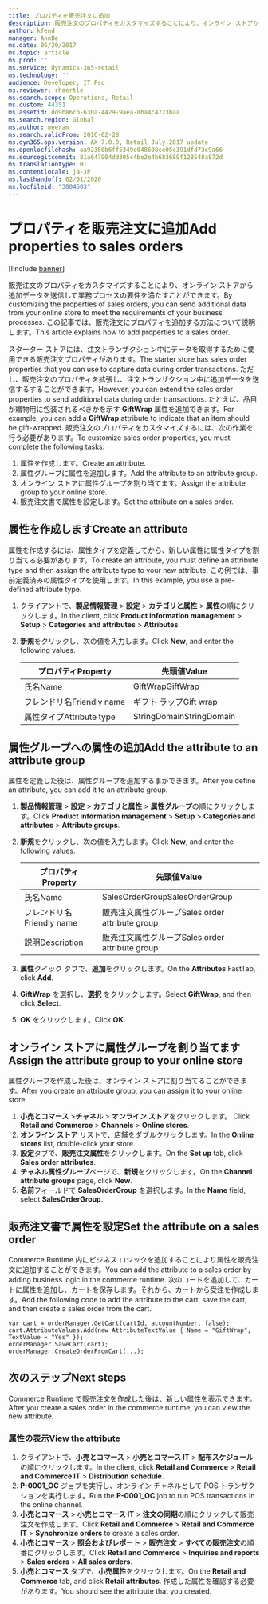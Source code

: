 ```yaml
---
title: プロパティを販売注文に追加
description: 販売注文のプロパティをカスタマイズすることにより、オンライン ストアから追加データを送信して業務プロセスの要件を満たすことができます。 この記事では、販売注文にプロパティを追加する方法について説明します。
author: kfend
manager: AnnBe
ms.date: 06/20/2017
ms.topic: article
ms.prod: ''
ms.service: dynamics-365-retail
ms.technology: ''
audience: Developer, IT Pro
ms.reviewer: rhaertle
ms.search.scope: Operations, Retail
ms.custom: 44351
ms.assetid: dd9b86cb-630a-4429-9aea-8ba4c4723baa
ms.search.region: Global
ms.author: meeram
ms.search.validFrom: 2016-02-28
ms.dyn365.ops.version: AX 7.0.0, Retail July 2017 update
ms.openlocfilehash: aa92380b6ff5349c048608ce05c391dfd73c9a66
ms.sourcegitcommit: 81a647904dd305c4be2e4b683689f128548a872d
ms.translationtype: HT
ms.contentlocale: ja-JP
ms.lasthandoff: 02/01/2020
ms.locfileid: "3004603"
---
```

# <a name="add-properties-to-sales-orders"></a><span data-ttu-id="3d7c0-104">プロパティを販売注文に追加</span><span class="sxs-lookup"><span data-stu-id="3d7c0-104">Add properties to sales orders</span></span>

[!include [banner](../includes/banner.md)]

<span data-ttu-id="3d7c0-105">販売注文のプロパティをカスタマイズすることにより、オンライン ストアから追加データを送信して業務プロセスの要件を満たすことができます。</span><span class="sxs-lookup"><span data-stu-id="3d7c0-105">By customizing the properties of sales orders, you can send additional data from your online store to meet the requirements of your business processes.</span></span> <span data-ttu-id="3d7c0-106">この記事では、販売注文にプロパティを追加する方法について説明します。</span><span class="sxs-lookup"><span data-stu-id="3d7c0-106">This article explains how to add properties to a sales order.</span></span>

<span data-ttu-id="3d7c0-107">スターター ストアには、注文トランザクション中にデータを取得するために使用できる販売注文プロパティがあります。</span><span class="sxs-lookup"><span data-stu-id="3d7c0-107">The starter store has sales order properties that you can use to capture data during order transactions.</span></span> <span data-ttu-id="3d7c0-108">ただし、販売注文のプロパティを拡張し、注文トランザクション中に追加データを送信するすることができます。</span><span class="sxs-lookup"><span data-stu-id="3d7c0-108">However, you can extend the sales order properties to send additional data during order transactions.</span></span> <span data-ttu-id="3d7c0-109">たとえば、品目が贈物用に包装されるべきかを示す **GiftWrap** 属性を追加できます。</span><span class="sxs-lookup"><span data-stu-id="3d7c0-109">For example, you can add a **GiftWrap** attribute to indicate that an item should be gift-wrapped.</span></span> <span data-ttu-id="3d7c0-110">販売注文のプロパティをカスタマイズするには、次の作業を行う必要があります。</span><span class="sxs-lookup"><span data-stu-id="3d7c0-110">To customize sales order properties, you must complete the following tasks:</span></span>

1.  <span data-ttu-id="3d7c0-111">属性を作成します。</span><span class="sxs-lookup"><span data-stu-id="3d7c0-111">Create an attribute.</span></span>
2.  <span data-ttu-id="3d7c0-112">属性グループに属性を追加します。</span><span class="sxs-lookup"><span data-stu-id="3d7c0-112">Add the attribute to an attribute group.</span></span>
3.  <span data-ttu-id="3d7c0-113">オンライン ストアに属性グループを割り当てます。</span><span class="sxs-lookup"><span data-stu-id="3d7c0-113">Assign the attribute group to your online store.</span></span>
4.  <span data-ttu-id="3d7c0-114">販売注文書で属性を設定します。</span><span class="sxs-lookup"><span data-stu-id="3d7c0-114">Set the attribute on a sales order.</span></span>

## <a name="create-an-attribute"></a><span data-ttu-id="3d7c0-115">属性を作成します</span><span class="sxs-lookup"><span data-stu-id="3d7c0-115">Create an attribute</span></span>
<span data-ttu-id="3d7c0-116">属性を作成するには、属性タイプを定義してから、新しい属性に属性タイプを割り当てる必要があります。</span><span class="sxs-lookup"><span data-stu-id="3d7c0-116">To create an attribute, you must define an attribute type and then assign the attribute type to your new attribute.</span></span> <span data-ttu-id="3d7c0-117">この例では、事前定義済みの属性タイプを使用します。</span><span class="sxs-lookup"><span data-stu-id="3d7c0-117">In this example, you use a pre-defined attribute type.</span></span>

1.  <span data-ttu-id="3d7c0-118">クライアントで、**製品情報管理** &gt; **設定** &gt; **カテゴリと属性** &gt; **属性**の順にクリックします。</span><span class="sxs-lookup"><span data-stu-id="3d7c0-118">In the client, click **Product information management** &gt; **Setup** &gt; **Categories and attributes** &gt; **Attributes**.</span></span>
2.  <span data-ttu-id="3d7c0-119">**新規**をクリックし、次の値を入力します。</span><span class="sxs-lookup"><span data-stu-id="3d7c0-119">Click **New**, and enter the following values.</span></span>

    | <span data-ttu-id="3d7c0-120">プロパティ</span><span class="sxs-lookup"><span data-stu-id="3d7c0-120">Property</span></span>       | <span data-ttu-id="3d7c0-121">先頭値</span><span class="sxs-lookup"><span data-stu-id="3d7c0-121">Value</span></span>        |
    |----------------|--------------|
    | <span data-ttu-id="3d7c0-122">氏名</span><span class="sxs-lookup"><span data-stu-id="3d7c0-122">Name</span></span>           | <span data-ttu-id="3d7c0-123">GiftWrap</span><span class="sxs-lookup"><span data-stu-id="3d7c0-123">GiftWrap</span></span>     |
    | <span data-ttu-id="3d7c0-124">フレンドリ名</span><span class="sxs-lookup"><span data-stu-id="3d7c0-124">Friendly name</span></span>  | <span data-ttu-id="3d7c0-125">ギフト ラップ</span><span class="sxs-lookup"><span data-stu-id="3d7c0-125">Gift wrap</span></span>    |
    | <span data-ttu-id="3d7c0-126">属性タイプ</span><span class="sxs-lookup"><span data-stu-id="3d7c0-126">Attribute type</span></span> | <span data-ttu-id="3d7c0-127">StringDomain</span><span class="sxs-lookup"><span data-stu-id="3d7c0-127">StringDomain</span></span> |

## <a name="add-the-attribute-to-an-attribute-group"></a><span data-ttu-id="3d7c0-128">属性グループへの属性の追加</span><span class="sxs-lookup"><span data-stu-id="3d7c0-128">Add the attribute to an attribute group</span></span>
<span data-ttu-id="3d7c0-129">属性を定義した後は、属性グループを追加する事ができます。</span><span class="sxs-lookup"><span data-stu-id="3d7c0-129">After you define an attribute, you can add it to an attribute group.</span></span>

1.  <span data-ttu-id="3d7c0-130">**製品情報管理** &gt; **設定** &gt; **カテゴリと属性** &gt; **属性グループ**の順にクリックします。</span><span class="sxs-lookup"><span data-stu-id="3d7c0-130">Click **Product information management** &gt; **Setup** &gt; **Categories and attributes** &gt; **Attribute groups**.</span></span>
2.  <span data-ttu-id="3d7c0-131">**新規**をクリックし、次の値を入力します。</span><span class="sxs-lookup"><span data-stu-id="3d7c0-131">Click **New**, and enter the following values.</span></span>

    | <span data-ttu-id="3d7c0-132">プロパティ</span><span class="sxs-lookup"><span data-stu-id="3d7c0-132">Property</span></span>      | <span data-ttu-id="3d7c0-133">先頭値</span><span class="sxs-lookup"><span data-stu-id="3d7c0-133">Value</span></span>                       |
    |---------------|-----------------------------|
    | <span data-ttu-id="3d7c0-134">氏名</span><span class="sxs-lookup"><span data-stu-id="3d7c0-134">Name</span></span>          | <span data-ttu-id="3d7c0-135">SalesOrderGroup</span><span class="sxs-lookup"><span data-stu-id="3d7c0-135">SalesOrderGroup</span></span>             |
    | <span data-ttu-id="3d7c0-136">フレンドリ名</span><span class="sxs-lookup"><span data-stu-id="3d7c0-136">Friendly name</span></span> | <span data-ttu-id="3d7c0-137">販売注文属性グループ</span><span class="sxs-lookup"><span data-stu-id="3d7c0-137">Sales order attribute group</span></span> |
    | <span data-ttu-id="3d7c0-138">説明</span><span class="sxs-lookup"><span data-stu-id="3d7c0-138">Description</span></span>   | <span data-ttu-id="3d7c0-139">販売注文属性グループ</span><span class="sxs-lookup"><span data-stu-id="3d7c0-139">Sales order attribute group</span></span> |

3.  <span data-ttu-id="3d7c0-140">**属性**クイック タブで、**追加**をクリックします。</span><span class="sxs-lookup"><span data-stu-id="3d7c0-140">On the **Attributes** FastTab, click **Add**.</span></span>
4.  <span data-ttu-id="3d7c0-141">**GiftWrap** を選択し、**選択** をクリックします。</span><span class="sxs-lookup"><span data-stu-id="3d7c0-141">Select **GiftWrap**, and then click **Select**.</span></span>
5.  <span data-ttu-id="3d7c0-142">**OK** をクリックします。</span><span class="sxs-lookup"><span data-stu-id="3d7c0-142">Click **OK**.</span></span>

## <a name="assign-the-attribute-group-to-your-online-store"></a><span data-ttu-id="3d7c0-143">オンライン ストアに属性グループを割り当てます</span><span class="sxs-lookup"><span data-stu-id="3d7c0-143">Assign the attribute group to your online store</span></span>
<span data-ttu-id="3d7c0-144">属性グループを作成した後は、オンライン ストアに割り当てることができます。</span><span class="sxs-lookup"><span data-stu-id="3d7c0-144">After you create an attribute group, you can assign it to your online store.</span></span>

1.  <span data-ttu-id="3d7c0-145">**小売とコマース** &gt;**チャネル** &gt; **オンライン ストア**をクリックします。 </span><span class="sxs-lookup"><span data-stu-id="3d7c0-145">Click **Retail and Commerce** &gt; **Channels** &gt; **Online stores**.</span></span>
2.  <span data-ttu-id="3d7c0-146">**オンライン ストア** リストで、店舗をダブルクリックします。</span><span class="sxs-lookup"><span data-stu-id="3d7c0-146">In the **Online stores** list, double-click your store.</span></span>
3.  <span data-ttu-id="3d7c0-147">**設定**タブで、**販売注文属性**をクリックします。</span><span class="sxs-lookup"><span data-stu-id="3d7c0-147">On the **Set up** tab, click **Sales order attributes**.</span></span>
4.  <span data-ttu-id="3d7c0-148">**チャネル属性グループ**ページで、**新規**をクリックします。</span><span class="sxs-lookup"><span data-stu-id="3d7c0-148">On the **Channel attribute groups** page, click **New**.</span></span>
5.  <span data-ttu-id="3d7c0-149">**名前**フィールドで **SalesOrderGroup** を選択します。</span><span class="sxs-lookup"><span data-stu-id="3d7c0-149">In the **Name** field, select **SalesOrderGroup**.</span></span>

## <a name="set-the-attribute-on-a-sales-order"></a><span data-ttu-id="3d7c0-150">販売注文書で属性を設定</span><span class="sxs-lookup"><span data-stu-id="3d7c0-150">Set the attribute on a sales order</span></span>
<span data-ttu-id="3d7c0-151">Commerce Runtime 内にビジネス ロジックを追加することにより属性を販売注文に追加することができます。</span><span class="sxs-lookup"><span data-stu-id="3d7c0-151">You can add the attribute to a sales order by adding business logic in the commerce runtime.</span></span> <span data-ttu-id="3d7c0-152">次のコードを追加して、カートに属性を追加し、カートを保存します。それから、カートから受注を作成します。</span><span class="sxs-lookup"><span data-stu-id="3d7c0-152">Add the following code to add the attribute to the cart, save the cart, and then create a sales order from the cart.</span></span>

    var cart = orderManager.GetCart(cartId, accountNumber, false);
    cart.AttributeValues.Add(new AttributeTextValue { Name = "GiftWrap", TextValue = "Yes" });
    orderManager.SaveCart(cart);
    orderManager.CreateOrderFromCart(...);

## <a name="next-steps"></a><span data-ttu-id="3d7c0-153">次のステップ</span><span class="sxs-lookup"><span data-stu-id="3d7c0-153">Next steps</span></span>
<span data-ttu-id="3d7c0-154">Commerce Runtime で販売注文を作成した後は、新しい属性を表示できます。</span><span class="sxs-lookup"><span data-stu-id="3d7c0-154">After you create a sales order in the commerce runtime, you can view the new attribute.</span></span>

### <a name="view-the-attribute"></a><span data-ttu-id="3d7c0-155">属性の表示</span><span class="sxs-lookup"><span data-stu-id="3d7c0-155">View the attribute</span></span>

1.  <span data-ttu-id="3d7c0-156">クライアントで、**小売とコマース** &gt; **小売とコマース IT** &gt; **配布スケジュール**の順にクリックします。</span><span class="sxs-lookup"><span data-stu-id="3d7c0-156">In the client, click **Retail and Commerce** &gt; **Retail and Commerce IT** &gt; **Distribution schedule**.</span></span>
2.  <span data-ttu-id="3d7c0-157">**P-0001\_OC** ジョブを実行し、オンライン チャネルとして POS トランザクションを実行します。</span><span class="sxs-lookup"><span data-stu-id="3d7c0-157">Run the **P-0001\_OC** job to run POS transactions in the online channel.</span></span>
3.  <span data-ttu-id="3d7c0-158">**小売とコマース** &gt; **小売とコマース IT** &gt; **注文の同期**の順にクリックして販売注文を作成します。</span><span class="sxs-lookup"><span data-stu-id="3d7c0-158">Click **Retail and Commerce** &gt; **Retail and Commerce IT** &gt; **Synchronize orders** to create a sales order.</span></span>
4.  <span data-ttu-id="3d7c0-159">**小売とコマース** &gt; **照会およびレポート** &gt; **販売注文** &gt; **すべての販売注文**の順番にクリックします。</span><span class="sxs-lookup"><span data-stu-id="3d7c0-159">Click **Retail and Commerce** &gt; **Inquiries and reports** &gt; **Sales orders** &gt; **All sales orders**.</span></span>
5.  <span data-ttu-id="3d7c0-160">**小売とコマース** タブで、**小売属性**をクリックします。</span><span class="sxs-lookup"><span data-stu-id="3d7c0-160">On the **Retail and Commerce** tab, and click **Retail attributes**.</span></span> <span data-ttu-id="3d7c0-161">作成した属性を確認する必要があります。</span><span class="sxs-lookup"><span data-stu-id="3d7c0-161">You should see the attribute that you created.</span></span>




